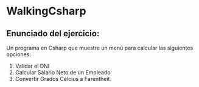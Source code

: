 # WalkingCsharp

## Enunciado del ejercicio:
Un programa en Csharp que muestre un menú para calcular las siguientes opciones:

1. Validar el DNI
2. Calcular Salario Neto de un Empleado
3. Convertir Grados Celcius a Farentheit.
